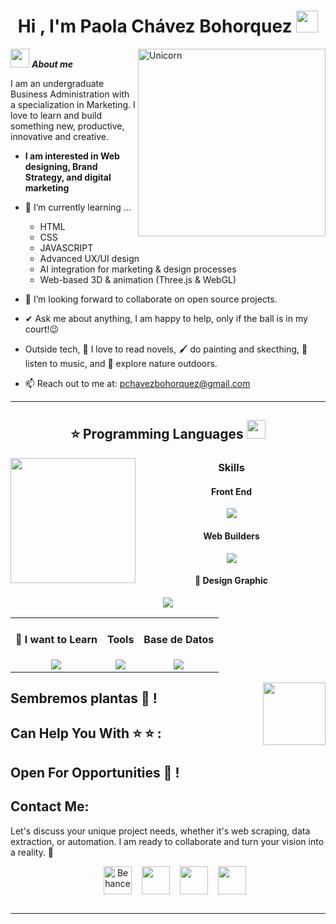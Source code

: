 <h1 align="center">Hi , I'm Paola Chávez Bohorquez <img src="https://media.giphy.com/media/hvRJCLFzcasrR4ia7z/giphy.gif" width="35"></h1>

<img align="right" width=300px alt="Unicorn" src="https://c.tenor.com/GN73MKBawZYAAAAi/busy-cute.gif" />

<img src="https://media.giphy.com/media/ObNTw8Uzwy6KQ/giphy.gif" width="30px">&nbsp;***About me***

I am an undergraduate Business Administration with a specialization in Marketing. I love to learn and build something new, productive, innovative and creative.
* **I am interested in Web designing, Brand Strategy, and digital marketing**
- 🌱 I’m currently learning ...
  
  - HTML
  - CSS
  - JAVASCRIPT
  - Advanced UX/UI design  
  - AI integration for marketing & design processes  
  - Web-based 3D & animation (Three.js & WebGL) 
    
- 👯 I’m looking forward to collaborate on open source projects.
- ✔ Ask me about anything, I am happy to help, only if the ball is in my court!😉<br>
- Outside tech, 📖 I love to read novels, 🖌️ do painting and skecthing, 🎵 listen to music, and 🌴 explore nature outdoors.
- 📫 Reach out to me at: <a href="pchavezbohorquez@gmail.com">pchavezbohorquez@gmail.com</a>

<hr/>

<h2 align="center">
  ⭐ Programming Languages  <img src="https://media.giphy.com/media/ObNTw8Uzwy6KQ/giphy.gif" width="30px">
</h2>

<img align='left' src='https://media.giphy.com/media/bcKmIWkUMCjVm/giphy.gif' width='200"'>

<!-- Sección de Skills -->
<h3 align="center"> Skills</h3>


<!-- Subtítulo Front End -->
<h4 align="center"> Front End</h4>
<div align="center">
  <img src="https://skillicons.dev/icons?i=html,css,javascript" />
</div>

<!-- CMS & Web Builders -->
<h4 align="center"> Web Builders</h4>
<div align="center">
  <img src="https://skillicons.dev/icons?i=wordpress" />
</div>

<!-- Diseño / Design Graphic -->
<h4 align="center">🎨 Design Graphic </h4>
<div align="center">
  <img src="https://skillicons.dev/icons?i=photoshop,illustrator,premiere" />
</div>


<table>
  
  <tr>
    <td align="center">
      <h4>🚀 I want to Learn</h4>
      <img src="https://skillicons.dev/icons?i=threejs,react" />
    </td>
    <td align="center">
      <h4>Tools</h4>
      <img src="https://skillicons.dev/icons?i=vscode" />
    </td>
      <td align="center">
      <h4>Base de Datos</h4>
      <img src="https://skillicons.dev/icons?i=mysql" />
    </td>
  </tr>
</table>

<img align='right' src='https://media.tenor.com/KdkhCJ65m0sAAAAj/peach-goma-peach-and-goma.gif' width='100"'>

## Sembremos plantas :blossom: !

## Can Help You With :star: :star:  :

## Open For Opportunities :purple_heart: !


## Contact Me:

Let's discuss your unique project needs, whether it's web scraping, data extraction, or automation. I am ready to collaborate and turn your vision into a reality. 🌟

<section align="center" style="margin-left: 10px; margin-bottom: 27px;">
<a style="margin-left: 12px; text-decoration: none;" target="_blank" href="https://www.behance.net/Paolachavezbohorquez">
  <img src="https://www.svgrepo.com/show/521502/behance.svg" width="45px" alt="Behance">
</a>
	<a style="margin-left: 12px; text-decoration: none;" target="_blank" href="https://github.com/Paolachavezbohorquez">
		<img src="https://www.svgrepo.com/show/512317/github-142.svg" width="45px">
	</a>
	<a style="margin-left: 12px; text-decoration: none;" target="_blank" href="https://www.linkedin.com/in/paola-chavez-bohorquez/">
		<img src="https://www.svgrepo.com/show/138936/linkedin.svg" width="45px">
	</a>
	<a style="margin-left: 12px; text-decoration: none;" target="_blank" href="https://instagram.com/paolachavezbohorquez">
		<img src="https://www.svgrepo.com/show/452229/instagram-1.svg" width="45px">
	</a>
	
</section>

<!--- contact list section end --->

<hr/>
